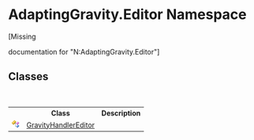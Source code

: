 # AdaptingGravity.Editor Namespace
 

\[Missing <summary> documentation for "N:AdaptingGravity.Editor"\]


## Classes
&nbsp;<table><tr><th></th><th>Class</th><th>Description</th></tr><tr><td>![Public class](media/pubclass.gif "Public class")</td><td><a href="030b2489-01b3-f01b-7d83-8bf8a640d68e">GravityHandlerEditor</a></td><td /></tr></table>&nbsp;

